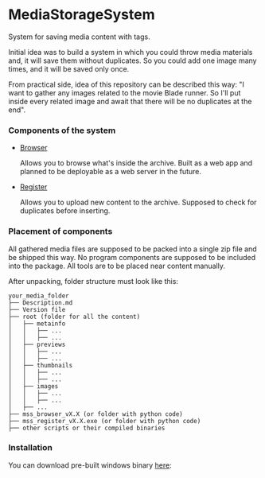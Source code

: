 # MediaStorageSystem

System for saving media content with tags.

Initial idea was to build a system in which you could 
throw media materials and, it will save them without duplicates.
So you could add one image many times, and it will be saved only once.

From practical side, idea of this repository can be described this way: 
"I want to gather any images related to the movie Blade runner. 
So I'll put inside every related image and await that there will 
be no duplicates at the end".

### Components of the system

- [Browser](browser/README.md)
    
    Allows you to browse what's inside the archive. 
    Built as a web app and planned to be deployable as a web server in the future.


- [Register](register/README.md)
    
    Allows you to upload new content to the archive. 
    Supposed to check for duplicates before inserting.
  
### Placement of components

All gathered media files are supposed to be packed into a 
single zip file and be shipped this way. No program components 
are supposed to be included into the package. All tools are to be 
placed near content manually.

After unpacking, folder structure must look like this:
```
your_media_folder
├── Description.md
├── Version file
├── root (folder for all the content)
│   ├── metainfo
│   │   ├── ...
│   │   ├── ...
│   ├── previews
│   │   ├── ...
│   │   ├── ...
│   ├── thumbnails
│   │   ├── ...
│   │   ├── ...
│   ├── images
│   │   ├── ...
│   │   ├── ...
│   ├── ...
├── mss_browser_vX.X (or folder with python code)
├── mss_register_vX.X.exe (or folder with python code)
├── other scripts or their compiled binaries
```

### Installation

You can download pre-built windows binary [here](https://github.com/IgorZyktin/MediaStorageSystem/blob/main/mss_browser_v1.1.zip):
